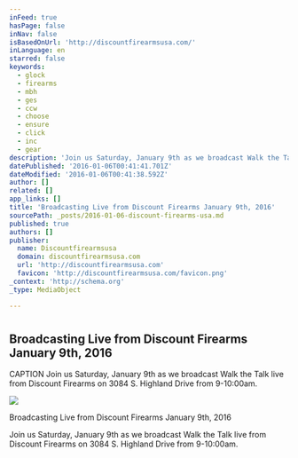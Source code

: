 ```yaml
---
inFeed: true
hasPage: false
inNav: false
isBasedOnUrl: 'http://discountfirearmsusa.com/'
inLanguage: en
starred: false
keywords:
  - glock
  - firearms
  - mbh
  - ges
  - ccw
  - choose
  - ensure
  - click
  - inc
  - gear
description: 'Join us Saturday, January 9th as we broadcast Walk the Talk live from Discount Firearms on 3084 S. Highland Drive from 9-10:00am.'
datePublished: '2016-01-06T00:41:41.701Z'
dateModified: '2016-01-06T00:41:38.592Z'
author: []
related: []
app_links: []
title: 'Broadcasting Live from Discount Firearms January 9th, 2016'
sourcePath: _posts/2016-01-06-discount-firearms-usa.md
published: true
authors: []
publisher:
  name: Discountfirearmsusa
  domain: discountfirearmsusa.com
  url: 'http://discountfirearmsusa.com'
  favicon: 'http://discountfirearmsusa.com/favicon.png'
_context: 'http://schema.org'
_type: MediaObject

---
```

# 

<article style=""><h1>Broadcasting Live from Discount Firearms January 9th, 2016</h1><p>CAPTION Join us Saturday, January 9th as we broadcast Walk the Talk live from Discount Firearms on 3084 S. Highland Drive from 9-10:00am.</p><img src="https://s3-us-west-2.amazonaws.com/the-grid-img/p/fdf8cc58ae60da4bf7d06448d3055283bcdac066.png" /></article>

Broadcasting Live from Discount Firearms January 9th, 2016

Join us Saturday, January 9th as we broadcast Walk the Talk live from Discount Firearms on 3084 S. Highland Drive from 9-10:00am.